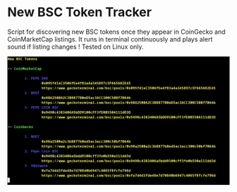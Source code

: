 New BSC Token Tracker
=====

Script for discovering new BSC tokens once they appear in CoinGecko and CoinMarketCap listings. It runs in terminal continuously and plays alert sound if listing changes ! Tested on Linux only.

![working_example](exampleView.png)